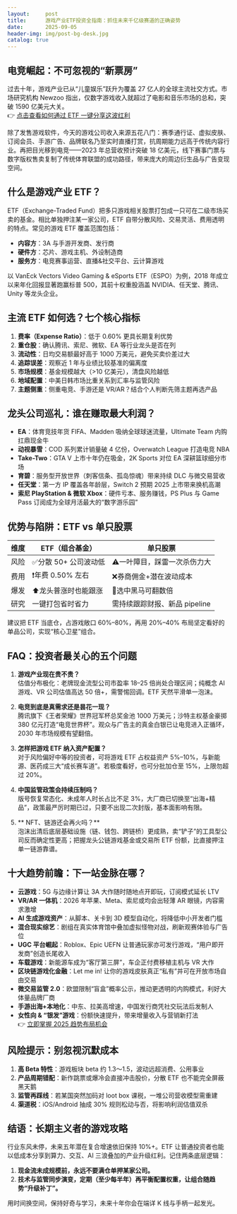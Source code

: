 ```yaml
---
layout:     post
title:      游戏产业ETF投资全指南：抓住未来千亿级赛道的正确姿势
date:       2025-09-05
header-img: img/post-bg-desk.jpg
catalog: true
---
```


## 电竞崛起：不可忽视的“新票房”
过去十年，游戏产业已从“儿童娱乐”跃升为覆盖 27 亿人的全球主流社交方式。市场研究机构 Newzoo 指出，仅数字游戏收入就超过了电影和音乐市场的总和，突破 1590 亿美元大关。  
👉 [点击查看如何通过 ETF 一键分享这波红利](https://okxdog.com/)  

除了发售游戏软件，今天的游戏公司收入来源五花八门：赛季通行证、虚拟皮肤、订阅会员、手游广告、品牌联名乃至实时直播打赏，抗周期能力远高于传统内容行业。再把目光移到电竞——2023 年总营收预计突破 18 亿美元，线下赛事门票与数字版权售卖复制了传统体育联盟的成功路径，带来庞大的周边衍生品与广告变现空间。  

## 什么是游戏产业 ETF？
ETF（Exchange-Traded Fund）把多只游戏相关股票打包成一只可在二级市场买卖的基金。相比单独押注某一家公司，ETF 自带分散风险、交易灵活、费用透明的特点。常见的游戏 ETF 覆盖范围包括：

- **内容方**：3A 与手游开发商、发行商  
- **硬件方**：芯片、游戏主机、外设制造商  
- **服务方**：电竞赛事运营、直播&社交平台、云计算游戏  

以 VanEck Vectors Video Gaming & eSports ETF（ESPO）为例，2018 年成立以来年化回报显著跑赢标普 500，其前十权重股涵盖 NVIDIA、任天堂、腾讯、Unity 等龙头企业。

## 主流 ETF 如何选？七个核心指标
1. **费率（Expense Ratio）**：低于 0.60% 更具长期复利优势  
2. **重仓股**：确认腾讯、索尼、微软、EA 等行业龙头是否在列  
3. **流动性**：日均交易额最好高于 1000 万美元，避免买卖价差过大  
4. **追踪误差**：观察近 1 年与业绩比较基准的偏离度  
5. **市场规模**：基金规模越大（>10 亿美元），清盘风险越低  
6. **地域配置**：中美日韩市场比重关系到汇率与监管风险  
7. **主题侧重**：侧重电竞、手游还是 VR/AR？结合个人判断先筛主题再选产品

## 龙头公司巡礼：谁在赚取最大利润？
- **EA**：体育竞技年货 FIFA、Madden 吸纳全球球迷流量，Ultimate Team 内购扛鼎现金牛  
- **动视暴雪**：COD 系列累计销量破 4 亿份，Overwatch League 打造电竞 NBA  
- **Take-Two**：GTA V 上市十年仍在吸金，2K Sports 对位 EA 深耕篮球细分市场  
- **育碧**：服务型开放世界（刺客信条、孤岛惊魂）带来持续 DLC 与微交易营收  
- **任天堂**：第一方 IP 覆盖各年龄层，Switch 2 预期 2025 上市带来换机高潮  
- **索尼 PlayStation & 微软 Xbox**：硬件亏本、服务赚钱，PS Plus 与 Game Pass 订阅成为全球月活最大的“数字游乐园”  

## 优势与陷阱：ETF vs 单只股票
| 维度 | ETF（组合基金） | 单只股票 |
| ---- | --------------- | -------- |
| 风险 | ✅分散 50+ 公司波动低 | ⚠️一叶障目，踩雷一次杀伤力大 |
| 费用 | ❗年费 0.50% 左右 | ❌券商佣金+潜在波动成本 |
| 爆发 | ⬆️龙头普涨时也能跟涨 | 🚀选中黑马可翻数倍 |
| 研究 | 一键打包省时省力 | 需持续跟踪财报、新品 pipeline |
建议把 ETF 当底仓，占游戏敞口 60%–80%，再用 20%–40% 布局坚定看好的单品公司，实现“核心卫星”组合。

## FAQ：投资者最关心的五个问题
1. **游戏产业现在贵不贵？**  
   估值分布极化：老牌现金流型公司市盈率 18–25 倍尚处合理区间；纯概念 AI 游戏、VR 公司估值高达 50 倍+，需警惕回调。ETF 天然平滑单一泡沫。  

2. **电竞到底是真需求还是昙花一现？**  
   腾讯旗下《王者荣耀》世界冠军杯总奖金池 1000 万美元；沙特主权基金豪掷 380 亿元打造“电竞世界杯”。观众与广告主的真金白银已让电竞进入正循环，2030 年市场规模有望翻倍。  

3. **怎样把游戏 ETF 纳入资产配置？**  
   对于风险偏好中等的投资者，可将游戏 ETF 占权益资产 5%–10%，与新能源、医药成三大“成长赛车道”。若极度看好，也可分批加仓至 15%，上限勿超过 20%。  

4. **中国监管政策会持续压制吗？**  
   版号恢复常态化、未成年人时长占比不足 3%，大厂商已切换至“出海+精品”，政策最严厉时期已过，只要不出现二次封版，基本面影响有限。  

5. ** NFT、链游还会再火吗？**  
   泡沫出清后底层基础设施（链、钱包、跨链桥）更成熟，卖“铲子”的工具型公司反而确定性更高；把握龙头公链游戏基金或交易所 ETF 份额，比直接押注单一链游靠谱。

## 十大趋势前瞻：下一站金脉在哪？
- **云游戏**：5G 与边缘计算让 3A 大作随时随地点开即玩，订阅模式延长 LTV  
- **VR/AR 一体机**：2026 年苹果、Meta、索尼或均会出轻薄 AR 眼镜，内容需求激增  
- **AI 生成游戏资产**：从脚本、关卡到 3D 模型自动化，将降低中小开发者门槛  
- **混合现实综艺**：剧组在真实体育馆中叠加虚拟怪物对战，刷新观赛体验与广告位  
- **UGC 平台崛起**：Roblox、Epic UEFN 让普通玩家亦可发行游戏，“用户即开发商”创造长尾收入  
- **车载游戏**：新能源车成为“客厅第三屏”，车企正付费移植主机与 VR 大作  
- **区块链游戏化金融**：Let me in! 让你的游戏皮肤真正“私有”并可在开放市场自由交易  
- **微交易监管 2.0**：欧盟限制“盲盒”概率公示，推动更透明的内购模式，利好大体量品牌厂商  
- **手游出海+本地化**：中东、拉美高增速，中国发行商凭社交玩法后发制人  
- **女性向 & “银发”游戏**：份额快速提升，带来增量收入与营销新打法  
👉 [立即掌握 2025 趋势布局机会](https://okxdog.com/)  

## 风险提示：别忽视沉默成本
1. **高 Beta 特性**：游戏板块 beta 约 1.3～1.5，波动远超消费、公用事业  
2. **产品周期错配**：新作跳票或爆冷会直接冲击股价，分散 ETF 也不能完全屏蔽黑天鹅  
3. **监管再踩线**：若某国突然加码对 loot box 课税，一堆公司营收模型需重建  
4. **渠道税**：iOS/Android 抽成 30% 规则松动与否，将影响利润估值双杀  

## 结语：长期主义者的游戏攻略
行业东风未停，未来五年潜在复合增速依旧保持 10%+。ETF 让普通投资者也能以低成本分享到算力、交互、AI 三浪叠加的产业升级红利。记住两条底层逻辑：  
1. **现金流未成规模前，永远不要满仓单押某家公司。**  
2. **技术与监管同步演变，定期（至少每半年）再平衡配置权重，让组合随趋势“升级补丁”。**  

用时间换空间，保持好奇与学习，未来十年你会在端详 K 线与手柄一起发光。